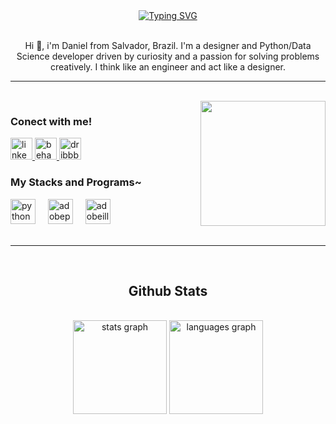 <div align="center">
  <a href="https://git.io/typing-svg">
    <img src="https://readme-typing-svg.demolab.com?font=Fira+Code&weight=500&size=22&pause=1000&color=61ffca&center=true&vCenter=true&random=false&width=524&lines=%E3%80%8B+Welcome+to+my+Github!+%E3%80%8B" alt="Typing SVG">
  </a>
</div>
<br>

<p align="center">Hi 👋, i'm Daniel from Salvador, Brazil. I'm a designer and Python/Data Science developer driven by curiosity and a passion for solving problems creatively. I think like an engineer and act like a designer.</p>

---

<br>

<img align="right" height="200" src="https://media0.giphy.com/media/v1.Y2lkPTc5MGI3NjExMjN3MWQ1cnFodDM5MnNiNmt5OTRkMmI5YTV1bjk0NW5mcXF5YnU1aSZlcD12MV9pbnRlcm5hbF9naWZfYnlfaWQmY3Q9Zw/13HgwGsXF0aiGY/giphy.gif"  />


<h3 align="left">Conect with me!</h3>

<div align="left">
  <a href="https://www.linkedin.com/in/danielde-souza/" target="_blank">
    <img src="https://img.shields.io/static/v1?message=LinkedIn&logo=linkedin&label=&color=15141b&logoColor=white&labelColor=&style=for-the-badge" height="35" alt="linkedin logo"  />
  <a href="https://www.behance.net/danieldesouzadsgn" target="_blank">
    <img src="https://img.shields.io/static/v1?message=Behance&logo=behance&label=&color=15141b&logoColor=61ffca&labelColor=&style=for-the-badge" height="35" alt="behance logo"  />
  <a href="https://dribbble.com/DanieldeSouza" target="_blank">
    <img src="https://img.shields.io/static/v1?message=Dribbble&logo=dribbble&label=&color=15141b&logoColor=61ffca&labelColor=&style=for-the-badge" height="35" alt="dribbble logo"  />
  </a>
</div>

<h3 align="left">My Stacks and Programs~</h3>

<div align="left">
  <img src="https://cdn.jsdelivr.net/gh/devicons/devicon/icons/python/python-original.svg" height="40" alt="python logo"  />
  <img width="12" />
  <img src="https://skillicons.dev/icons?i=ps" height="40" alt="adobephotoshop logo"  />
  <img width="12" />
  <img src="https://skillicons.dev/icons?i=ai" height="40" alt="adobeillustrator logo"  />
</div>
<br clear="both">

---
<br clear="both">

<h2 align="center">Github Stats</h3>

<br clear="both">

<div align="center">
  <img src="https://github-readme-stats.vercel.app/api?username=DanieldeSouza-dev&hide_title=false&hide_rank=false&show_icons=true&include_all_commits=true&count_private=true&disable_animations=false&theme=aura&locale=en&hide_border=true" height="150" alt="stats graph"  />
  <img src="https://github-readme-stats.vercel.app/api/top-langs?username=DanieldeSouza-dev&locale=en&hide_title=false&layout=compact&card_width=320&langs_count=5&theme=aura&hide_border=true" height="150" alt="languages graph"  />
</div>

<br clear="both">
